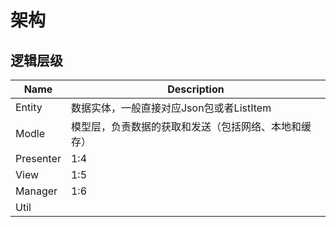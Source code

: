 # 架构

## 逻辑层级
| Name | Description |
| -- | -- |
| Entity | 数据实体，一般直接对应Json包或者ListItem |
| Modle | 模型层，负责数据的获取和发送（包括网络、本地和缓存） |
| Presenter | 1:4 |
| View | 1:5 |
| Manager | 1:6 |
| Util | |


